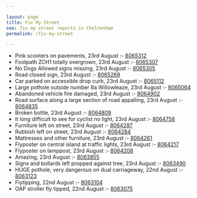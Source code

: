```yaml
---

layout: page
title: Fix My Street
seo: fix my street reports in Cheltenham
permalink: /fix-my-street

---
```


<!-- fix_marker starts -->

- Pink scooters on pavements, 23rd August :- [8065312](https://www.fixmystreet.com/report/8065312)
- Footpath ZCH1 totally overgrown, 23rd August :- [8065307](https://www.fixmystreet.com/report/8065307)
- No Dogs Allowed signs missing, 23rd August :- [8065305](https://www.fixmystreet.com/report/8065305)
- Road closed sign, 23rd August :- [8065269](https://www.fixmystreet.com/report/8065269)
- Car parked on accessible drop curb, 23rd August :- [8065112](https://www.fixmystreet.com/report/8065112)
- Large pothole outside number 8a Willowleaze, 23rd August :- [8065064](https://www.fixmystreet.com/report/8065064)
- Abandoned vehicle fire damaged, 23rd August :- [8064902](https://www.fixmystreet.com/report/8064902)
- Road surface along a large section of road appalling, 23rd August :- [8064835](https://www.fixmystreet.com/report/8064835)
- Broken bottle, 23rd August :- [8064809](https://www.fixmystreet.com/report/8064809)
- It long difficult to see for cyclist no light, 23rd August :- [8064758](https://www.fixmystreet.com/report/8064758)
- Furniture left on street, 23rd August :- [8064287](https://www.fixmystreet.com/report/8064287)
- Rubbish left on street, 23rd August :- [8064284](https://www.fixmystreet.com/report/8064284)
- Mattresses and other furniture, 23rd August :- [8064261](https://www.fixmystreet.com/report/8064261)
- Flyposter on central island at traffic lights, 23rd August :- [8064217](https://www.fixmystreet.com/report/8064217)
- Flyposter on lamppost, 23rd August :- [8064208](https://www.fixmystreet.com/report/8064208)
- Amazing, 23rd August :- [8063855](https://www.fixmystreet.com/report/8063855)
- Signs and bollards left propped against tree, 23rd August :- [8063490](https://www.fixmystreet.com/report/8063490)
- HUGE pothole, very dangerous on dual carriageway, 22nd August :- [8063123](https://www.fixmystreet.com/report/8063123)
- Flytipping, 22nd August :- [8063104](https://www.fixmystreet.com/report/8063104)
- OAP stroller fly tipped, 22nd August :- [8063075](https://www.fixmystreet.com/report/8063075)

<!-- fix_marker ends -->